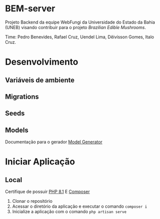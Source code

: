# BEM-server

Projeto Backend da equipe WebFungi da Universidade do Estado da Bahia (UNEB) visando contribuir para o projeto *Brazilian Edible Mushrooms*.

Time: Pedro Benevides, Rafael Cruz, Uendel Lima, Dêivísson Gomes, Italo Cruz.

# Desenvolvimento

## Variáveis de ambiente

## Migrations

## Seeds

## Models
Documentação para o gerador [Model Generator](https://github.com/reliese/laravel)

# Iniciar Aplicação

## Local
Certifique de possuir [PHP 8.1](https://www.php.net/downloads.php) E [Composer](https://getcomposer.org/download/)
1. Clonar o repositório
2. Acessar o diretório da aplicação e executar o comando `composer i`
3. Inicialize a aplicação com o comando `php artisan serve`

